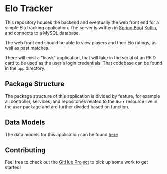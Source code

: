 # Elo Tracker

This repository houses the backend and eventually the web front end for a simple Elo tracking application.
The server is written in [Spring Boot](http://spring.io/projects/spring-boot) [Kotlin](https://kotlinlang.org/), and 
connects to a MySQL database.

The web front end should be able to view players and their Elo ratings, as well as past matches.

There will exist a "kiosk" application, that will take in the serial of an RFID card to be used as the user's login
credentials. That codebase can be found in the `app` directory.

## Package Structure
The package structure of this application is divided by feature, for example all controller, services, and repositories
related to the `User` resource live in the `user` package and are further divided based on function.

## Data Models
The data models for this application can be found [here](https://github.com/aturingmachine/hockey-elo-tracker/blob/master/docs/data-models/data-models.md)

## Contributing

Feel free to check out the [GitHub Project](https://github.com/aturingmachine/hockey-elo-tracker/projects/1) to pick up some work
to get started!
